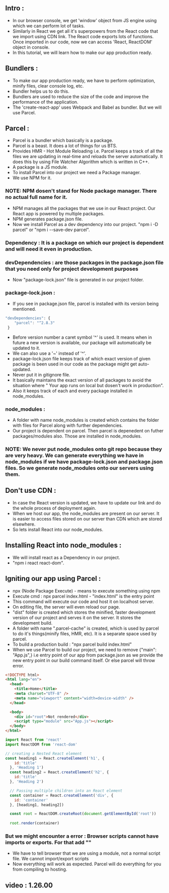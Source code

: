 ## Intro :

- In our browser console, we get 'window' object from JS engine using which we can perform lot of tasks.
- Similarly in React we get all it's superpowers from the React code that we import using CDN link. The React code exports lots of functions. Once imported in our code, 
  now  we can access 'React, ReactDOM' object in console.
- In this tutorial, we will learn how to make our app production ready.

## Bundlers :

- To make our app production ready, we have to perform optimization, minify files, clear console log, etc.
- Bundler helps us to do this.
- Bundlers are used to reduce the size of the code and improve the performance of the application.
- The 'create-react-app' uses Webpack and Babel as bundler. But we will use Parcel.

## Parcel :

- Parcel is a bundler which basically is a package.
- Parcel is a beast. It does a lot of things for us BTS.
- Provides HMR - Hot Module Reloading i.e. Parcel keeps a track of all the files we are updating in real-time and reloads the server automatically. It does this by using File Watcher Algorithm which is written in C++.
- A package is a JS module. 
- To install Parcel into our project we need a Package manager. 
- We use NPM for it.

### NOTE: NPM dosen't stand for Node package manager. There no actual full name for it. 

- NPM manages all the packages that we use in our React project. Our React app is powered by multiple packages.
- NPM generates package.json file.
- Now we install Parcel as a dev dependency into our project. "npm i -D parcel" or "npm i --save-dev parcel".

### Dependency : It is a package on which our project is dependent and will need it even in production.
### devDependencies : are those packages in the package.json file that you need only for project development purposes

- Now "package-lock.json" file is generated in our project folder.

### package-lock.json :

- If you see in package.json file, parcel is installed with its version being mentioned.
```js
"devDependencies": {
    "parcel": "^2.8.3"
 }
```
- Before version number a caret symbol '^' is used. It means when in future a new version is available, our package will automatically be updated to it.
- We can also use a '~' instead of '^'.
- package-lock.json file keeps track of which exact version of given package is been used in our code as the package might get auto-updated.
- Never put it in gitignore file.
- It basically maintains the exact version of all packages to avoid the situation where " Your app runs on local but dosen't work in production".
- Also it keeps track of each and every package installed in node_modules.

### node_modules :

- A folder with name node_modules is created which contains the folder with files for Parcel along with further dependencies.
- Our project is dependent on parcel. Then parcel is depenedent on futher packages/modules also. Those are installed in node_modules.

### NOTE: We never put node_modules onto git repo because they are very heavy. We can generate everything we have in node_modules if we have package-lock.json and package.json files. So we generate node_modules onto our servers using them.

## Don't use CDN :

- In case the React version is updated, we have to update our link and do the whole process of deployment again.
- When we host our app, the node_modules are present on our server. It is easier to access files stored on our server than CDN which are stored elsewhere.
- So lets install React into our node_modules.

## Installing React into node_modules :

- We will install react as a Dependency in our project.
- "npm i react react-dom".

## Igniting our app using Parcel :

- npx (Node Package Execute) - means to execute something using npm
- Execute cmd : npx parcel index.html - "index.html" is the entry point
- This command will execute our code and host it on localhost server.
- On editing file, the server will even reload our page.
- "dist" folder is created which stores the minified, faster development version of our project and serves it on the server. It stores the development build.
- A folder with name ".parcel-cache" is created, which is used by parcel to do it's things(minify files, HMR, etc). It is a separate space used by parcel.
- To build a production build : "npx parcel build index.html"
- When we use Parcel to build our project, we need to remove {"main": "App.js",} i.e entry point of our app from package.json as we provide the new entry point in our build command itself. Or else parcel will throw error.

```html
<!DOCTYPE html>
<html lang="en">
  <head>
    <title>Home</title>
    <meta charset="UTF-8" />
    <meta name="viewport" content="width=device-width" />
  </head>

  <body>
    <div id="root">Not rendered</div>
    <script type="module" src="App.js"></script>
  </body>
</html>

```

```js
import React from 'react'
import ReactDOM from 'react-dom'

// creating a Nested React element
const heading1 = React.createElement('h1', {
    id:'title'
  }, 'Heading 1')
  const heading2 = React.createElement('h2', {
    id:'title'
  }, 'Heading 2')

  // Passing multiple children into an React element
  const container = React.createElement('div', {
    id: 'container'
  }, [heading1, heading2])

  const root = ReactDOM.createRoot(document.getElementById('root'))
  
  root.render(container)
```

### But we might encounter a error : Browser scripts cannot have imports or exports. For that add "<script type="module" src="App.js"></script>"

- We have to tell browser that we are using a module, not a normal script file. We cannot import/export scripts
- Now everything will work as expected. Parcel will do everything for you from compiling to hosting.





## video : 1.26.00
















